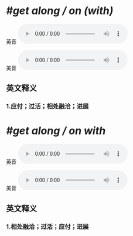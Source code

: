 # ***\#get along / on (with)*** 
英音
<audio src="./media/get along   get on (with)1_AAC.aac" controls="controls"></audio>

美音
<audio src="./media/get along  get on (with) 2_AAC.aac" controls="controls"></audio>



  

英文释义
---
### 1.**应付；过活；相处融洽；进展**  


# ***\#get along / on with*** 
英音
<audio src="./media/get along   get on (with)1_AAC.aac" controls="controls"></audio>

美音
<audio src="./media/get along  get on (with) 2_AAC.aac" controls="controls"></audio>



  

英文释义
---
### 1.**相处融洽；过活；应付；进展**  


